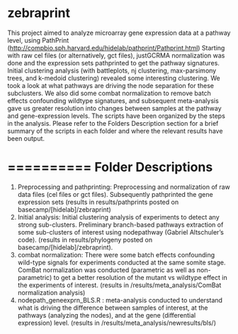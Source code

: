 zebraprint
==========
This project aimed to analyze microarray gene expression data at a pathway level, using PathPrint (http://compbio.sph.harvard.edu/hidelab/pathprint/Pathprint.html)
Starting with raw cel files (or alternatively, gct files), justGCRMA normalization was done and the expression sets pathprinted to get the pathway signatures.
Initial clustering analysis (with battleplots, nj clustering, max-parsimony trees, and k-medoid clustering) revealed some interesting clustering. We took a look at what pathways are driving the node separation for these subclusters.
We also did some combat normalization to remove batch effects confounding wildtype signatures, and subsequent meta-analysis gave us greater resolution into changes between samples at the pathway and gene-expression levels. 
The scripts have been organized by the steps in the analysis. Please refer to the Folders Description section for a brief summary of the scripts in each folder and where the relevant results have been output.

==========
Folder Descriptions
==========
1) Preprocessing and pathprinting: Preprocessing and normalization of raw data files (cel files or gct files). Subsequently pathprinted the gene expression sets (results in results/pathprints posted on
basecamp/[hidelab]/zebraprint)
2) Initial analysis: Initial clustering analysis of experiments to detect any strong sub-clusters. Preliminary branch-based pathways extraction of some sub-clusters of interest using nodepathway (Gabriel
Altschuler’s code). (results in results/phylogeny posted on basecamp/[hidelab]/zebraprint).
3) combat normalization: There were some batch effects confounding wild-type signals for experiments conducted at the same somite stage.
ComBat normalization was conducted (parametric as well as non-parametric) to get a better resolution of the mutant vs wildtype effect in the experiments of interest. (results in /results/meta_analysis/ComBat normalization analysis)
4) nodepath_geneexprn_BLS.R : meta-analysis conducted to understand what is driving the difference between samples of interest, at the pathways (analyzing the nodes), and at the gene (differential expression) level. (results in /results/meta_analysis/newresults/bls/)
